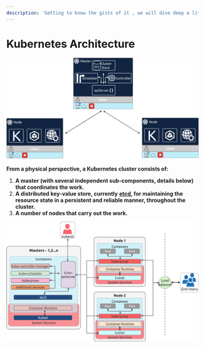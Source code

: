 ```yaml
---
description: 'Getting to know the gists of it , we will dive deep a little latter'
---
```


# Kubernetes Architecture

![How it all fits together](.gitbook/assets/kubernetes.png)



**From a physical perspective, a Kubernetes cluster consists of:**

1. **A master \(with several independent sub-components, details below\) that coordinates the work.**
2. **A distributed key-value store, currently** [**etcd**](http://kubernetes.io/v1.1/docs/admin/etcd.html)**, for maintaining the resource state in a persistent and reliable manner, throughout the cluster.**
3. **A number of nodes that carry out the work.**

![ kubernetes Internals](.gitbook/assets/kubernetes-4.png)

